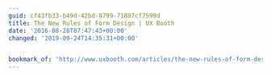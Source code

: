 ```yaml
---
guid: cf43fb33-b49d-42bd-8799-71807cf7599d
title: The New Rules of Form Design | UX Booth
date: '2016-08-28T07:47:43+00:00'
changed: '2019-09-24T14:35:31+00:00'


bookmark_of: 'http://www.uxbooth.com/articles/the-new-rules-of-form-design/'
---
```




